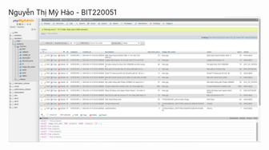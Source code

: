 Nguyễn Thị Mỹ Hảo - BIT220051
![Mô tả ảnh](https://github.com/miha6824/image/blob/main/Screenshot%202024-08-14%20154013.png)
